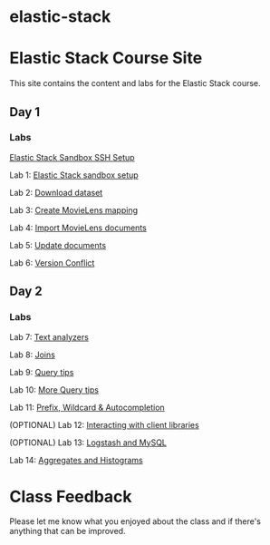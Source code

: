 # elastic-stack

# Elastic Stack Course Site 

This site contains the content and labs for the Elastic Stack course. 


<!-- ## [Course Content Day 1](https://drive.google.com/file/d/1nH8k3TITrDJ0bn6tmCDPiGBkSg4C-Kxd/view?usp=sharing) -->
<!-- ## [Course Content Day 2](https://drive.google.com/file/d/1iy8remi_7yfiNzJF955lRkSzXS2avDT9/view?usp=sharing) -->
## Day 1 

### Labs

<!-- Experiment: [Elastic Stack Cloud AppDev Observability](https://drive.google.com/file/d/1fiIH0pQEnqN07XPbcgtzoKTq9PEIUUqQ/view?usp=sharing) -->

[Elastic Stack Sandbox SSH Setup](labs/001_setup/index.md)

Lab 1: [Elastic Stack sandbox setup](labs/01-install/index.md)   

Lab 2: [Download dataset](labs/02-movielens/index.md) 

Lab 3: [Create MovieLens mapping](labs/03-movielens-mapping/index.md)

Lab 4: [Import MovieLens documents](labs/04-movielens-data/index.md)

Lab 5: [Update documents](labs/05-update-document/index.md)

Lab 6: [Version Conflict](labs/06-versions/index.md)


## Day 2

### Labs 

Lab 7: [Text analyzers](labs/07-analyzers/index.md)

Lab 8: [Joins](labs/08-join/index.md)

Lab 9: [Query tips](labs/09-search/index.md)

Lab 10: [More Query tips](labs/10-more-search/index.md)

Lab 11: [Prefix, Wildcard & Autocompletion](labs/11-prefix-wildcard/index.md)

(OPTIONAL) Lab 12: [Interacting with client libraries](labs/12-python/index.md)

(OPTIONAL) Lab 13: [Logstash and MySQL](labs/13-logstash/index.md)

Lab 14: [Aggregates and Histograms](labs/14-aggs/index.md)

<!-- (OPTIONAL) Lab 15: [Getting started with Kibana](labs/15-kibana/index.md) -->

<!-- (OPTIONAL) Lab 16: [Filebeat setup & integration](labs/16-filebeat/index.md) --> 

<!-- (OPTIONAL) Lab 17: [Multi-node cluster](labs/17-multi-node/index.md) -->

<!-- (OPTIONAL) Lab 18: [More search fun!](labs/18-complex-queries/index.md) -->


# Class Feedback

Please let me know what you enjoyed about the class and if there's anything that can be improved. 
